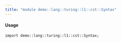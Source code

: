```yaml
---
title: "module demo::lang::turing::l1::cst::Syntax"
---
```


#### Usage

`import demo::lang::turing::l1::cst::Syntax;`


